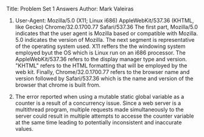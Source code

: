 Title: Problem Set 1 Answers
Author: Mark Valeiras

1.	User-Agent: Mozilla/5.0 (X11; Linux i686) AppleWebKit/537.36 (KHTML, like Gecko) Chrome/32.0.1700.77 Safari/537.36
	The first part, Mozilla/5.0 indicates that the user agent is Mozilla based or compatible with Mozilla. 5.0 indicates the version of Mozilla. The next segment is representative of the operating system used. X11 reffers the the windowing system employed byut the OS which is Linux run on an i686 processor. The AppleWebKit/537.36 refers to the display manager type and version. "KHTML" refers to the HTML formatting that will be employed by the web kit. Finally, Chrome/32.0.1700.77 refers to the browser name and version followed by Safari/537.36 which is the name and version of the browser that chrome is built from.

2.	The error reported when using a mutable static global variable as a counter is a result of a concurrency issue. Since a web server is a multithread program, multiple requests made simultaneously to the server could result in multiple attempts to accesse the counter variable at the same time leading to potentially inconsistent and inaccurate values. 